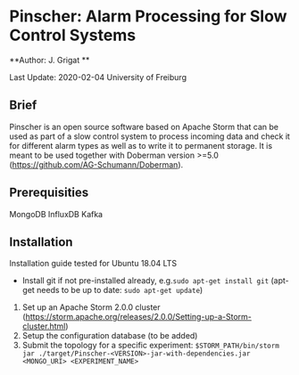 # Pinscher: Alarm Processing for Slow Control Systems #

**Author: J. Grigat **

Last Update: 2020-02-04
University of Freiburg

## Brief ##

Pinscher is an open source software based on Apache Storm that can be used as part of a slow control system to process incoming data and check it for different alarm types as well as to write it to permanent storage. It is meant to be used together with Doberman version >=5.0 (https://github.com/AG-Schumann/Doberman).
## Prerequisities ##
 MongoDB
 InfluxDB
 Kafka
## Installation ##

Installation guide tested for Ubuntu 18.04 LTS

* Install git if not pre-installed already, e.g.`sudo apt-get install git` (apt-get needs to be up to date: `sudo apt-get update`)

1. Set up an Apache Storm 2.0.0 cluster (https://storm.apache.org/releases/2.0.0/Setting-up-a-Storm-cluster.html)
2. Setup the configuration database (to be added)
3. Submit the topology for a specific experiment: 
`$STORM_PATH/bin/storm jar ./target/Pinscher-<VERSION>-jar-with-dependencies.jar <MONGO_URI> <EXPERIMENT_NAME>`
